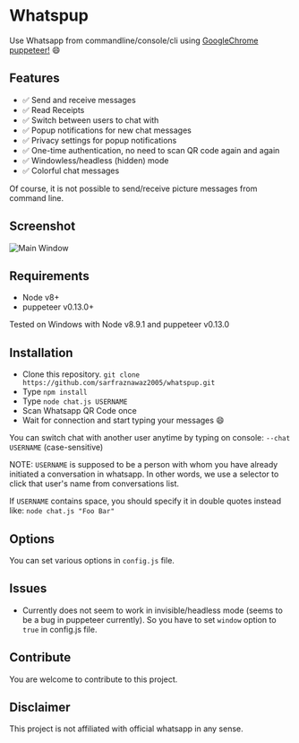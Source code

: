 # Whatspup
Use Whatsapp from commandline/console/cli using [GoogleChrome puppeteer!](https://github.com/GoogleChrome/puppeteer) :smile:

## Features ##

- :white_check_mark: Send and receive messages
- :white_check_mark: Read Receipts
- :white_check_mark: Switch between users to chat with
- :white_check_mark: Popup notifications for new chat messages
- :white_check_mark: Privacy settings for popup notifications
- :white_check_mark: One-time authentication, no need to scan QR code again and again
- :white_check_mark: Windowless/headless (hidden) mode
- :white_check_mark: Colorful chat messages

Of course, it is not possible to send/receive picture messages from command line.

## Screenshot ##

![Main Window](https://raw.githubusercontent.com/sarfraznawaz2005/whatspup/master/screenshot.jpg)

## Requirements ##

- Node v8+
- puppeteer v0.13.0+

Tested on Windows with Node v8.9.1 and puppeteer v0.13.0

## Installation ##

- Clone this repository. `git clone https://github.com/sarfraznawaz2005/whatspup.git`
- Type `npm install`
- Type `node chat.js USERNAME`
- Scan Whatsapp QR Code once
- Wait for connection and start typing your messages :smile:

You can switch chat with another user anytime by typing on console:
`--chat USERNAME` (case-sensitive)

NOTE: `USERNAME` is supposed to be a person with whom you have already initiated a conversation in whatsapp. In other words, we use a selector to click that user's name from conversations list.

If `USERNAME` contains space, you should specify it in double quotes instead like: `node chat.js "Foo Bar"`

## Options ##

You can set various options in `config.js` file.

## Issues ##

- Currently does not seem to work in invisible/headless mode (seems to be a bug in puppeteer currently). So you have to set `window` option to `true` in config.js file.

## Contribute ##

You are welcome to contribute to this project.

## Disclaimer ##

This project is not affiliated with official whatsapp in any sense.
